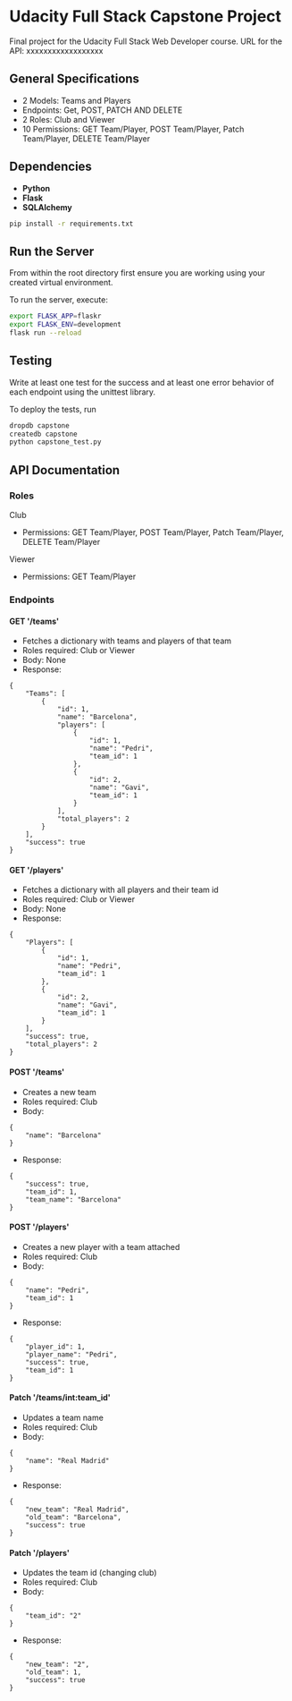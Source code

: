 # Udacity Full Stack Capstone Project

Final project for the Udacity Full Stack Web Developer course.
URL for the API: xxxxxxxxxxxxxxxxxx

## General Specifications

* 2 Models: Teams and Players
* Endpoints: Get, POST, PATCH AND DELETE
* 2 Roles: Club and Viewer
* 10 Permissions: GET Team/Player, POST Team/Player, Patch Team/Player, DELETE Team/Player

## Dependencies

* __Python__
* __Flask__
* __SQLAlchemy__
```bash
pip install -r requirements.txt
```

## Run the Server

From within the root directory first ensure you are working using your created virtual environment.

To run the server, execute:

```bash
export FLASK_APP=flaskr
export FLASK_ENV=development
flask run --reload
```

## Testing

Write at least one test for the success and at least one error behavior of each endpoint using the unittest library.

To deploy the tests, run

```bash
dropdb capstone
createdb capstone
python capstone_test.py
```

## API Documentation

### Roles

Club
* Permissions: GET Team/Player, POST Team/Player, Patch Team/Player, DELETE Team/Player

Viewer
* Permissions: GET Team/Player

### Endpoints

#### GET '/teams'

* Fetches a dictionary with teams and players of that team
* Roles required: Club or Viewer
* Body: None
* Response:

```
{
    "Teams": [
        {
            "id": 1,
            "name": "Barcelona",
            "players": [
                {
                    "id": 1,
                    "name": "Pedri",
                    "team_id": 1
                },
                {
                    "id": 2,
                    "name": "Gavi",
                    "team_id": 1
                }
            ],
            "total_players": 2
        }
    ],
    "success": true
}
```

#### GET '/players'

* Fetches a dictionary with all players and their team id
* Roles required: Club or Viewer
* Body: None
* Response:
```
{
    "Players": [
        {
            "id": 1,
            "name": "Pedri",
            "team_id": 1
        },
        {
            "id": 2,
            "name": "Gavi",
            "team_id": 1
        }
    ],
    "success": true,
    "total_players": 2
}
```

#### POST '/teams'

* Creates a new team
* Roles required: Club
* Body:
```
{
    "name": "Barcelona"
}
```
* Response:
```
{
    "success": true,
    "team_id": 1,
    "team_name": "Barcelona"
}
```

#### POST '/players'

* Creates a new player with a team attached
* Roles required: Club
* Body:
```
{
    "name": "Pedri",
    "team_id": 1
}
```
* Response:
```
{
    "player_id": 1,
    "player_name": "Pedri",
    "success": true,
    "team_id": 1
}
```

#### Patch '/teams/int:team_id'

* Updates a team name
* Roles required: Club
* Body:
```
{
    "name": "Real Madrid"
}
```
* Response:
```
{
    "new_team": "Real Madrid",
    "old_team": "Barcelona",
    "success": true
}
```

#### Patch '/players'

* Updates the team id (changing club)
* Roles required: Club
* Body:
```
{
    "team_id": "2"
}
```
* Response:
```
{
    "new_team": "2",
    "old_team": 1,
    "success": true
}
```
